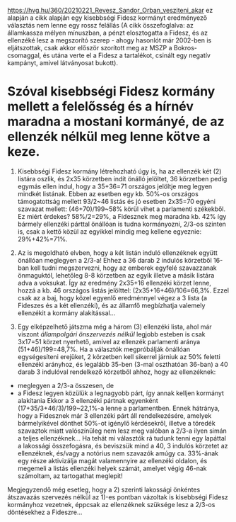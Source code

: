 https://hvg.hu/360/20210221_Revesz_Sandor_Orban_vesziteni_akar ez alapján a cikk alapján egy kisebbségi Fidesz kormányt eredményező választás nem lenne egy rossz felállás (A cikk összefoglalva: az államkassza mélyen mínuszban, a pénzt elosztogatta a Fidesz, és az ellenzéké lesz a megszorító szerep - ahogy hasonlót már 2002-ben is eljátszottak, csak akkor először szorított meg az MSZP a Bokros-csomaggal, és utána verte el a Fidesz a tartalékot, csinált egy negatív kampányt, amivel látványosat bukott).


# Szóval kisebbségi Fidesz kormány mellett a felelősség és a hírnév maradna a mostani kormányé, de az ellenzék nélkül meg lenne kötve a keze.


1) Kisebbségi Fidesz kormány létrehozható úgy is, ha az ellenzék két (2) listára oszlik, és 2x35 körzetben indít önálló jelöltet, 36 körzetben pedig egymás ellen indul, hogy a 35+36=71 országos jelöltje meg legyen mindkét listának. Ebben az esetben egy kb. 50%-os országos támogatottság mellett 93/2~46 listás és jó esetben 2x35=70 egyéni szavazat mellett: (46+70)/199~58% körül vihet a parlamenti székekből. Ez miért érdekes? 58%/2=29%, a Fidesznek meg maradna kb. 42% így bármely ellenzéki párttal önállóan is tudna kormányozni, 2/3-os szinten is, csak a kettő közül az egyikkel mindig meg kellene egyeznie: 29%+42%=71%.

2) Az is megoldható elvben, hogy a két listán induló ellenzéknek együtt önállóan meglegyen a 2/3-a! Ehhez a 36 darab 2 indulós körzetből 16-ban kell tudni megszervezni, hogy az emberek egyfelé szavazzanak önmaguktól, lehetőleg 8-8 körzetben az egyik illetve a másik listára adva a voksukat. Így az eredmény 2x35+16 ellenzéki körzet lenne, hozzá a kb. 46 országos listás jelölttel: (2x35+16+46)/106=66,3%. Ezzel csak az a baj, hogy közel egyenlő eredménnyel végez a 3 lista (a Fideszes és a két ellenzéki), és az államfő megbízhatja valemely ellenzékit a kormány alakítással...

3) Egy elképzelhető játszma még a három (3) ellenzéki lista, ahol már viszont _állampolgári önszervezés nélkül_ legjobb esteben is csak 3x17=51 körzet nyerhető, amivel az ellenzék parlamenti aránya (51+46)/199=48,7%. Ha a választók megpróbálják önállóan egységesíteni erejüket, 2 körzetben kell sikerrel járniuk az 50% feletti ellenzéki arányhoz, és legalább 35-ben (3-mal oszthatóan 36-ban) a 40 darab 3 indulóval rendelkező körzetből ahhoz, hogy az ellenzéknek:
* meglegyen a 2/3-a összesen, de
* a Fidesz legyen közülük a legnagyobb párt, így annak kelljen kormányt alakítania
Ekkor a 3 ellenzéki pártnak egyenként (17+35/3+46/3)/199~22,1%-a lenne a parlamentben. Ennek hátránya, hogy a Fidesznek már 3 ellenzéki párt áll rendelkezésére, amelyek bármelyikével dönthet 50%-ot igénylő kérdésekről, illetve a töredék szavaztok miatt valószínűleg nem lesz meg valóban a 2/3-a ilyen simán a teljes ellenzéknek... Ha tehát mi választók rá tudunk tenni egy lapáttal a lakossági összefogásra, és beviszsük mind a 40, 3 indulós körzetet az ellenzéknek, és/vagy a notórius nem szavazók amúgy ca. 33%-ának egy része aktivizálja magát valamennyire az ellenzéki oldalon, és megemeli a listás ellenzéki helyek számát, amelyet végig 46-nak számoltam, az tartogathat meglepit!

Megjegyzendő még esetleg, hogy a 2) szerinti lakossági önkéntes átszavazás szervezés nélkül az 1)-es pontban vázoltak is kisebbségi Fidesz kormányhoz vezetnek, éppcsak az ellenzéknek szüksége lesz a 2/3-os döntésekhez a Fideszre...